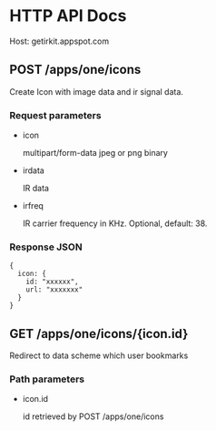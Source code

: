 HTTP API Docs
===

Host: getirkit.appspot.com

POST /apps/one/icons
---

Create Icon with image data and ir signal data.

### Request parameters ###

* icon

    multipart/form-data jpeg or png binary

* irdata

    IR data

* irfreq

    IR carrier frequency in KHz.
    Optional, default: 38.

### Response JSON ###

```
{
  icon: {
    id: "xxxxxx",
    url: "xxxxxxx"
  }
}
```

GET /apps/one/icons/{icon.id}
---

Redirect to data scheme which user bookmarks

### Path parameters ###

- icon.id

    id retrieved by POST /apps/one/icons
